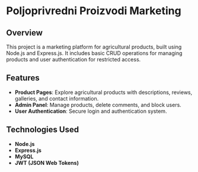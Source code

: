 # Poljoprivredni Proizvodi Marketing

## Overview

This project is a marketing platform for agricultural products, built using Node.js and Express.js. It includes basic CRUD operations for managing products and user authentication for restricted access.

## Features

- **Product Pages**: Explore agricultural products with descriptions, reviews, galleries, and contact information.
- **Admin Panel**: Manage products, delete comments, and block users.
- **User Authentication**: Secure login and authentication system.

## Technologies Used

- **Node.js**
- **Express.js**
- **MySQL**
- **JWT (JSON Web Tokens)**
